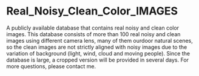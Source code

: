 # Real_Noisy_Clean_Color_IMAGES
A publicly available database that contains real noisy and clean color images.
This database consists of more than 100 real noisy and clean images using different camera lens, many of them ourdoor natural scenes, so the clean images are not strictly aligned
with noisy images due to the variation of background (light, wind, cloud and moving people). Since the database is large, a cropped version will
be provided in several days.
For more questions, please contact me.
